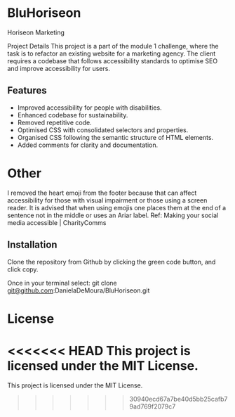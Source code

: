 # BluHoriseon

Horiseon Marketing

Project Details This project is a part of the module 1 challenge, where the task is to refactor an existing website for a marketing agency. The client requires a codebase that follows accessibility standards to optimise SEO and improve accessibility for users.


## Features

- Improved accessibility for people with disabilities. 
- Enhanced codebase for sustainability. 
- Removed repetitive code. 
- Optimised CSS with consolidated selectors and properties.
- Organised CSS following the semantic structure of HTML elements.
- Added comments for clarity and documentation.

# Other
I removed the heart emoji from the footer because that can affect accessibility for those with visual impairment or those using a screen reader. It is advised that when using emojis one places them at the end of a sentence not in the middle or uses an Ariar label. Ref: Making your social media accessible | CharityComms

## Installation

Clone the repository from Github by clicking the green code button, and click copy.

Once in your terminal select: git clone git@github.com:DanielaDeMoura/BluHoriseon.git

# License 
<<<<<<< HEAD
This project is licensed under the MIT License.
=======
This project is licensed under the MIT License.
>>>>>>> 30940ecd67a7be40d5bb25cafb79ad769f2079c7

